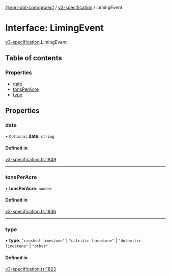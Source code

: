 [@nori-dot-com/project](../README.md) / [v3-specification](../modules/v3_specification.md) / LimingEvent

# Interface: LimingEvent

[v3-specification](../modules/v3_specification.md).LimingEvent

## Table of contents

### Properties

- [date](v3_specification.LimingEvent.md#date)
- [tonsPerAcre](v3_specification.LimingEvent.md#tonsperacre)
- [type](v3_specification.LimingEvent.md#type)

## Properties

### date

• `Optional` **date**: `string`

#### Defined in

[v3-specification.ts:1849](https://github.com/nori-dot-eco/nori-dot-com/blob/e34c57a/packages/project/src/v3-specification.ts#L1849)

___

### tonsPerAcre

• **tonsPerAcre**: `number`

#### Defined in

[v3-specification.ts:1836](https://github.com/nori-dot-eco/nori-dot-com/blob/e34c57a/packages/project/src/v3-specification.ts#L1836)

___

### type

• **type**: ``"crushed limestone"`` \| ``"calcitic limestone"`` \| ``"dolomitic limestone"`` \| ``"other"``

#### Defined in

[v3-specification.ts:1823](https://github.com/nori-dot-eco/nori-dot-com/blob/e34c57a/packages/project/src/v3-specification.ts#L1823)
